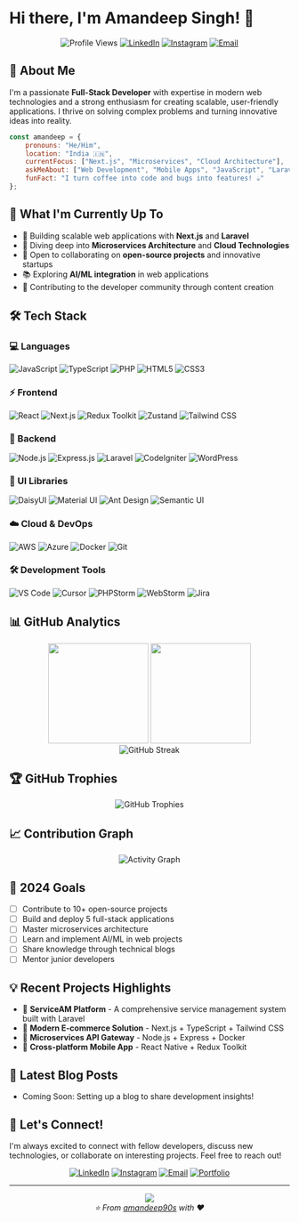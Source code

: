 # Hi there, I'm Amandeep Singh! 👋

<div align="center">
  
![Profile Views](https://komarev.com/ghpvc/?username=amandeep90s&color=blue&style=flat-square)
[![LinkedIn](https://img.shields.io/badge/-LinkedIn-0077B5?style=flat-square&logo=linkedin&logoColor=white)](https://www.linkedin.com/in/amandeep90s/)
[![Instagram](https://img.shields.io/badge/-Instagram-E4405F?style=flat-square&logo=instagram&logoColor=white)](https://instagram.com/amandeep90s)
[![Email](https://img.shields.io/badge/-Email-D14836?style=flat-square&logo=gmail&logoColor=white)](mailto:programmeramandeep@gmail.com)

</div>

## 🚀 About Me

I'm a passionate **Full-Stack Developer** with expertise in modern web technologies and a strong enthusiasm for creating scalable, user-friendly applications. I thrive on solving complex problems and turning innovative ideas into reality.

```javascript
const amandeep = {
    pronouns: "He/Him",
    location: "India 🇮🇳",
    currentFocus: ["Next.js", "Microservices", "Cloud Architecture"],
    askMeAbout: ["Web Development", "Mobile Apps", "JavaScript", "Laravel", "System Design"],
    funFact: "I turn coffee into code and bugs into features! ☕️"
};
```

## 🌱 What I'm Currently Up To

- 🔭 Building scalable web applications with **Next.js** and **Laravel**
- 🌱 Diving deep into **Microservices Architecture** and **Cloud Technologies**
- 👯 Open to collaborating on **open-source projects** and innovative startups
- 📚 Exploring **AI/ML integration** in web applications
- 🎯 Contributing to the developer community through content creation

## 🛠️ Tech Stack

### 💻 Languages
<div align="left">
  <img src="https://img.shields.io/badge/JavaScript-F7DF1E?style=for-the-badge&logo=javascript&logoColor=black" alt="JavaScript"/>
  <img src="https://img.shields.io/badge/TypeScript-3178C6?style=for-the-badge&logo=typescript&logoColor=white" alt="TypeScript"/>
  <img src="https://img.shields.io/badge/PHP-777BB4?style=for-the-badge&logo=php&logoColor=white" alt="PHP"/>
  <img src="https://img.shields.io/badge/HTML5-E34F26?style=for-the-badge&logo=html5&logoColor=white" alt="HTML5"/>
  <img src="https://img.shields.io/badge/CSS3-1572B6?style=for-the-badge&logo=css3&logoColor=white" alt="CSS3"/>
</div>

### ⚡ Frontend
<div align="left">
  <img src="https://img.shields.io/badge/React-61DAFB?style=for-the-badge&logo=react&logoColor=black" alt="React"/>
  <img src="https://img.shields.io/badge/Next.js-000000?style=for-the-badge&logo=nextdotjs&logoColor=white" alt="Next.js"/>
  <img src="https://img.shields.io/badge/Redux_Toolkit-764ABC?style=for-the-badge&logo=redux&logoColor=white" alt="Redux Toolkit"/>
  <img src="https://img.shields.io/badge/Zustand-FF6B6B?style=for-the-badge" alt="Zustand"/>
  <img src="https://img.shields.io/badge/Tailwind_CSS-38B2AC?style=for-the-badge&logo=tailwind-css&logoColor=white" alt="Tailwind CSS"/>
</div>

### 🔧 Backend
<div align="left">
  <img src="https://img.shields.io/badge/Node.js-339933?style=for-the-badge&logo=nodedotjs&logoColor=white" alt="Node.js"/>
  <img src="https://img.shields.io/badge/Express.js-000000?style=for-the-badge&logo=express&logoColor=white" alt="Express.js"/>
  <img src="https://img.shields.io/badge/Laravel-FF2D20?style=for-the-badge&logo=laravel&logoColor=white" alt="Laravel"/>
  <img src="https://img.shields.io/badge/CodeIgniter-EF4223?style=for-the-badge&logo=codeigniter&logoColor=white" alt="CodeIgniter"/>
  <img src="https://img.shields.io/badge/WordPress-21759B?style=for-the-badge&logo=wordpress&logoColor=white" alt="WordPress"/>
</div>

### 🎨 UI Libraries
<div align="left">
  <img src="https://img.shields.io/badge/DaisyUI-5A0EF8?style=for-the-badge&logo=daisyui&logoColor=white" alt="DaisyUI"/>
  <img src="https://img.shields.io/badge/Material_UI-0081CB?style=for-the-badge&logo=material-ui&logoColor=white" alt="Material UI"/>
  <img src="https://img.shields.io/badge/Ant_Design-0170FE?style=for-the-badge&logo=ant-design&logoColor=white" alt="Ant Design"/>
  <img src="https://img.shields.io/badge/Semantic_UI-35BDB2?style=for-the-badge&logo=semantic-ui-react&logoColor=white" alt="Semantic UI"/>
</div>

### ☁️ Cloud & DevOps
<div align="left">
  <img src="https://img.shields.io/badge/AWS-FF9900?style=for-the-badge&logo=amazon-aws&logoColor=white" alt="AWS"/>
  <img src="https://img.shields.io/badge/Azure-0078D4?style=for-the-badge&logo=microsoft-azure&logoColor=white" alt="Azure"/>
  <img src="https://img.shields.io/badge/Docker-2496ED?style=for-the-badge&logo=docker&logoColor=white" alt="Docker"/>
  <img src="https://img.shields.io/badge/Git-F05032?style=for-the-badge&logo=git&logoColor=white" alt="Git"/>
</div>

### 🛠️ Development Tools
<div align="left">
  <img src="https://img.shields.io/badge/VS_Code-007ACC?style=for-the-badge&logo=visual-studio-code&logoColor=white" alt="VS Code"/>
  <img src="https://img.shields.io/badge/Cursor-000000?style=for-the-badge" alt="Cursor"/>
  <img src="https://img.shields.io/badge/PHPStorm-000000?style=for-the-badge&logo=phpstorm&logoColor=white" alt="PHPStorm"/>
  <img src="https://img.shields.io/badge/WebStorm-000000?style=for-the-badge&logo=webstorm&logoColor=white" alt="WebStorm"/>
  <img src="https://img.shields.io/badge/Jira-0052CC?style=for-the-badge&logo=jira&logoColor=white" alt="Jira"/>
</div>

## 📊 GitHub Analytics

<div align="center">
  <img height="180em" src="https://github-readme-stats.vercel.app/api?username=amandeep90s&show_icons=true&theme=radical&include_all_commits=true&count_private=true"/>
  <img height="180em" src="https://github-readme-stats.vercel.app/api/top-langs/?username=amandeep90s&layout=compact&theme=radical"/>
</div>

<div align="center">
  <img src="https://github-readme-streak-stats.herokuapp.com/?user=amandeep90s&theme=radical" alt="GitHub Streak"/>
</div>

## 🏆 GitHub Trophies
<div align="center">
  <img src="https://github-profile-trophy.vercel.app/?username=amandeep90s&theme=radical&row=1&column=7" alt="GitHub Trophies"/>
</div>

## 📈 Contribution Graph
<div align="center">
  <img src="https://github-readme-activity-graph.vercel.app/graph?username=amandeep90s&theme=github-compact&custom_title=Amandeep's%20Activity%20Graph&hide_border=true" alt="Activity Graph"/>
</div>

## 🎯 2024 Goals

- [ ] Contribute to 10+ open-source projects
- [ ] Build and deploy 5 full-stack applications
- [ ] Master microservices architecture
- [ ] Learn and implement AI/ML in web projects
- [ ] Share knowledge through technical blogs
- [ ] Mentor junior developers

## 💡 Recent Projects Highlights

- 🚀 **ServiceAM Platform** - A comprehensive service management system built with Laravel
- 🌟 **Modern E-commerce Solution** - Next.js + TypeScript + Tailwind CSS
- 🔧 **Microservices API Gateway** - Node.js + Express + Docker
- 📱 **Cross-platform Mobile App** - React Native + Redux Toolkit

## 📝 Latest Blog Posts
<!-- BLOG-POST-LIST:START -->
- Coming Soon: Setting up a blog to share development insights!
<!-- BLOG-POST-LIST:END -->

## 🤝 Let's Connect!

I'm always excited to connect with fellow developers, discuss new technologies, or collaborate on interesting projects. Feel free to reach out!

<div align="center">

[![LinkedIn](https://img.shields.io/badge/LinkedIn-0077B5?style=for-the-badge&logo=linkedin&logoColor=white)](https://www.linkedin.com/in/amandeep90s/)
[![Instagram](https://img.shields.io/badge/Instagram-E4405F?style=for-the-badge&logo=instagram&logoColor=white)](https://instagram.com/amandeep90s)
[![Email](https://img.shields.io/badge/Gmail-D14836?style=for-the-badge&logo=gmail&logoColor=white)](mailto:programmeramandeep@gmail.com)
[![Portfolio](https://img.shields.io/badge/Portfolio-000000?style=for-the-badge&logo=About.me&logoColor=white)](#)

</div>

---

<div align="center">
  <img src="https://capsule-render.vercel.app/api?type=waving&color=gradient&height=100&section=footer"/>
</div>

<div align="center">
  <i>⭐️ From <a href="https://github.com/amandeep90s">amandeep90s</a> with ❤️</i>
</div>

